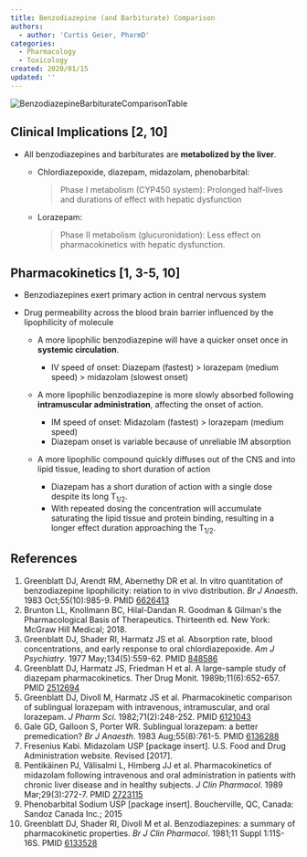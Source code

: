 ```yaml
---
title: Benzodiazepine (and Barbiturate) Comparison
authors:
  - author: 'Curtis Geier, PharmD'
categories:
  - Pharmacology
  - Toxicology
created: 2020/01/15
updated: ''
---
```

![BenzodiazepineBarbiturateComparisonTable](/media/Benzodiazepine-Barbiturate-Comparison-Table.png)

## Clinical Implications \[2, 10]

* All benzodiazepines and barbiturates are **metabolized by the liver**.

  * <span class="drug">Chlordiazepoxide</span>, <span class="drug">diazepam</span>, <span class="drug">midazolam</span>, <span class ="drug">phenobarbital</span>:

    > Phase I metabolism (CYP450 system): Prolonged half-lives and durations of effect with hepatic dysfunction
  * <span class="drug">Lorazepam</span>:

    > Phase II metabolism (glucuronidation): Less effect on pharmacokinetics with hepatic dysfunction.

## Pharmacokinetics \[1, 3-5, 10]

* Benzodiazepines exert primary action in central nervous system
* Drug permeability across the blood brain barrier influenced by the lipophilicity of molecule

  * A more lipophilic benzodiazepine will have a quicker onset once in **systemic circulation**.

    * IV speed of onset: <span class="drug">Diazepam</span> (fastest) > <span class="drug">lorazepam</span> (medium speed) > midazolam (slowest onset)
  * A more lipophilic benzodiazepine is more slowly absorbed following **intramuscular administration**, affecting the onset of action.

    * IM speed of onset: <span class="drug">Midazolam</span> (fastest) > <span class="drug">lorazepam</span>  (medium speed)
    * <span class="drug">Diazepam</span> onset is variable because of unreliable IM absorption
  * A more lipophilic compound quickly diffuses out of the CNS and into lipid tissue, leading to short duration of action

    * <span class="drug">Diazepam</span> has a short duration of action with a single dose despite its long T<sub>1/2</sub>. 
    * With repeated dosing the concentration will accumulate saturating the lipid tissue and protein binding, resulting in a longer effect duration approaching the T<sub>1/2</sub>.

## References

1. Greenblatt DJ, Arendt RM, Abernethy DR et al. In vitro quantitation of benzodiazepine lipophilicity: relation to in vivo distribution. *Br J Anaesth*. 1983 Oct;55(10):985-9. PMID [6626413](https://www.ncbi.nlm.nih.gov/pubmed/?term=6626413)
2. Brunton LL, Knollmann BC, Hilal-Dandan R. Goodman & Gilman's the Pharmacological Basis of Therapeutics. Thirteenth ed. New York: McGraw Hill Medical; 2018.
3. Greenblatt DJ, Shader RI, Harmatz JS et al. Absorption rate, blood concentrations, and early response to oral chlordiazepoxide. *Am J Psychiatry*. 1977 May;134(5):559-62. PMID [848586 ](https://www.ncbi.nlm.nih.gov/pubmed/?term=848586)
4. Greenblatt DJ, Harmatz JS, Friedman H et al. A large-sample study of diazepam pharmacokinetics. Ther Drug Monit. 1989b;11(6):652-657. PMID [2512694](https://www.ncbi.nlm.nih.gov/pubmed/?term=2512694)
5. Greenblatt DJ, Divoll M, Harmatz JS et al. Pharmacokinetic comparison of sublingual lorazepam with intravenous, intramuscular, and oral lorazepam. *J Pharm Sci*. 1982;71(2):248-252. PMID [6121043](https://www.ncbi.nlm.nih.gov/pubmed/?term=6121043)
6. Gale GD, Galloon S, Porter WR. Sublingual lorazepam: a better premedication? *Br J Anaesth*. 1983 Aug;55(8):761-5. PMID [6136288 ](https://www.ncbi.nlm.nih.gov/pubmed/?term=6136288)
7. Fresenius Kabi. Midazolam USP \[package insert]. U.S. Food and Drug Administration website. Revised \[2017].
8. Pentikäinen PJ, Välisalmi L, Himberg JJ et al. Pharmacokinetics of midazolam following intravenous and oral administration in patients with chronic liver disease and in healthy subjects. *J Clin Pharmacol*. 1989 Mar;29(3):272-7. PMID [2723115 ](https://www.ncbi.nlm.nih.gov/pubmed/?term=2723115)
9. Phenobarbital Sodium USP \[package insert]. Boucherville, QC, Canada: Sandoz Canada Inc.; 2015
10. Greenblatt DJ, Shader RI, Divoll M et al. Benzodiazepines: a summary of pharmacokinetic properties. *Br J Clin Pharmacol*. 1981;11 Suppl 1:11S-16S. PMID [6133528 ](https://www.ncbi.nlm.nih.gov/pubmed/?term=6133528)
